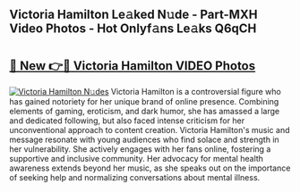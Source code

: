 ## Victoria Hamilton Le𝚊ked N𝚞de - Part-MXH Video Photos - Hot Onlyf𝚊ns Le𝚊ks Q6qCH

# <h2><a href="http://ab67221.deff.icu/?id=Victoria+Hamilton">🔗 New 👉🔴 Victoria Hamilton VIDEO Photos</a></h2>

[![Victoria Hamilton N𝚞des](https://i.imgur.com/rIISA9y.gif)](http://ab67221.deff.icu/?id=Victoria+Hamilton)
Victoria Hamilton is a controversial figure who has gained notoriety for her unique brand of online presence. Combining elements of gaming, eroticism, and dark humor, she has amassed a large and dedicated following, but also faced intense criticism for her unconventional approach to content creation. Victoria Hamilton's music and message resonate with young audiences who find solace and strength in her vulnerability. She actively engages with her fans online, fostering a supportive and inclusive community. Her advocacy for mental health awareness extends beyond her music, as she speaks out on the importance of seeking help and normalizing conversations about mental illness.
